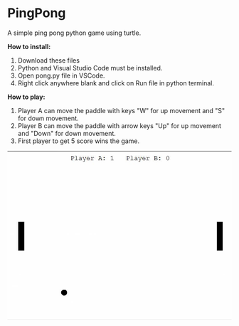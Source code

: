 # PingPong
A simple ping pong python game using turtle.

**How to install:**
1. Download these files
2. Python and Visual Studio Code must be installed.
3. Open pong.py file in VSCode.
4. Right click anywhere blank and click on Run file in python terminal.

**How to play:**
1. Player A can move the paddle with keys "W" for up movement and "S" for down movement.
2. Player B can move the paddle with arrow keys "Up" for up movement and "Down" for down movement.
3. First player to get 5 score wins the game.

![Screenshot](SS.JPG)
